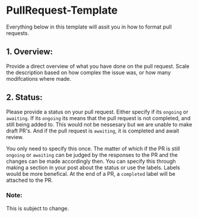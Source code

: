 # PullRequest-Template
Everything below in this template will assit you in how to format pull requests.

## 1. Overview:
Provide a direct overview of what you have done on the pull request. Scale the description based on how complex the issue was, or how many modifcations where made.

## 2. Status:
Please provide a status on your pull request. Either specify if its `ongoing` or `awaiting`. If its `ongoing` its means that the pull request is not completed, and still being added to. This would not be nessesary but we are unable to make draft PR's. And if the pull request is `awaiting`, it is completed and await review.

You only need to specify this once. The matter of which if the PR is still `ongoing` or `awaiting` can be judged by the responses to the PR and the changes can be made accordingly then. You can specify this through making a section in your post about the status or use the labels. Labels would be more benefical. At the end of a PR, a `completed` label will be attached to the PR.

### Note:
This is subject to change.
